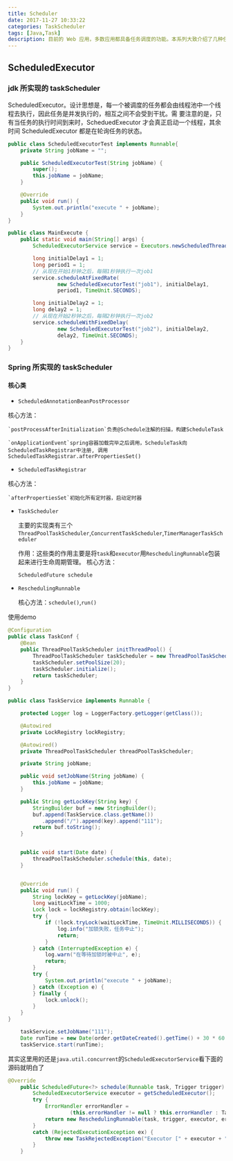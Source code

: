 ```yaml
---
title: Scheduler
date: 2017-11-27 10:33:22
categories: TaskScheduler
tags: [Java,Task]
description: 目前的 Web 应用，多数应用都具备任务调度的功能。本系列大致介绍了几种任务调度的 Java 实现方法，包括 Timer,Scheduler, Quartz 以及 JCron Tab，并对其优缺点进行比较
---
```


## ScheduledExecutor
### jdk 所实现的 taskScheduler
ScheduledExecutor。设计思想是，每一个被调度的任务都会由线程池中一个线程去执行，因此任务是并发执行的，相互之间不会受到干扰。需 要注意的是，只有当任务的执行时间到来时，ScheduedExecutor 才会真正启动一个线程，其余时间 ScheduledExecutor 都是在轮询任务的状态。

```java
public class ScheduledExecutorTest implements Runnable{
    private String jobName = "";

    public ScheduledExecutorTest(String jobName) {
        super();
        this.jobName = jobName;
    }

    @Override
    public void run() {
        System.out.println("execute " + jobName);
    }
}
```
```java
public class MainExecute {
    public static void main(String[] args) {
        ScheduledExecutorService service = Executors.newScheduledThreadPool(10);

        long initialDelay1 = 1;
        long period1 = 1;
        // 从现在开始1秒钟之后，每隔1秒钟执行一次job1
        service.scheduleAtFixedRate(
                new ScheduledExecutorTest("job1"), initialDelay1,
                period1, TimeUnit.SECONDS);

        long initialDelay2 = 1;
        long delay2 = 1;
        // 从现在开始2秒钟之后，每隔2秒钟执行一次job2
        service.scheduleWithFixedDelay(
                new ScheduledExecutorTest("job2"), initialDelay2,
                delay2, TimeUnit.SECONDS);
    }
}
```
### Spring 所实现的 taskScheduler
#### 核心类
* `ScheduledAnnotationBeanPostProcessor`

核心方法：

    `postProcessAfterInitialization`负责@Schedule注解的扫描，构建ScheduleTask

    `onApplicationEvent`spring容器加载完毕之后调用，ScheduleTask向ScheduledTaskRegistrar中注册, 调用ScheduledTaskRegistrar.afterPropertiesSet() 
* `ScheduledTaskRegistrar`

核心方法：

    `afterPropertiesSet`初始化所有定时器，启动定时器
* `TaskScheduler`

    主要的实现类有三个`ThreadPoolTaskScheduler`,`ConcurrentTaskScheduler`,`TimerManagerTaskScheduler` 

    作用：这些类的作用主要是将`task`和`executor`用`ReschedulingRunnable`包装起来进行生命周期管理。 
    核心方法：

    `ScheduledFuture schedule`
* `ReschedulingRunnable`

    核心方法：`schedule()`,`run()`

使用demo
```java
@Configuration
public class TaskConf {
    @Bean
    public ThreadPoolTaskScheduler initThreadPool() {
        ThreadPoolTaskScheduler taskScheduler = new ThreadPoolTaskScheduler();
        taskScheduler.setPoolSize(20);
        taskScheduler.initialize();
        return taskScheduler;
    }
}
```
```java
public class TaskService implements Runnable {

    protected Logger log = LoggerFactory.getLogger(getClass());

    @Autowired
    private LockRegistry lockRegistry;

    @Autowired()
    private ThreadPoolTaskScheduler threadPoolTaskScheduler;

    private String jobName;

    public void setJobName(String jobName) {
        this.jobName = jobName;
    }

    public String getLockKey(String key) {
        StringBuilder buf = new StringBuilder();
        buf.append(TaskService.class.getName())
           .append("/").append(key).append("111");
        return buf.toString();
    }


    public void start(Date date) {
        threadPoolTaskScheduler.schedule(this, date);
    }


    @Override
    public void run() {
        String lockKey = getLockKey(jobName);
        long waitLockTime = 1000;
        Lock lock = lockRegistry.obtain(lockKey);
        try {
            if (!lock.tryLock(waitLockTime, TimeUnit.MILLISECONDS)) {
                log.info("加锁失败，任务中止");
                return;
            }
        } catch (InterruptedException e) {
            log.warn("在等待加锁时被中止", e);
            return;
        }
        try {
            System.out.println("execute " + jobName);
        } catch (Exception e) {
        } finally {
            lock.unlock();
        }
    }
}
```
```java
    taskService.setJobName("111");
    Date runTime = new Date(order.getDateCreated().getTime() + 30 * 60 * 1000);
    taskService.start(runTime);
```
其实这里用的还是`java.util.concurrent`的`ScheduledExecutorService`看下面的源码就明白了
```java
@Override
	public ScheduledFuture<?> schedule(Runnable task, Trigger trigger) {
		ScheduledExecutorService executor = getScheduledExecutor();
		try {
			ErrorHandler errorHandler =
					(this.errorHandler != null ? this.errorHandler : TaskUtils.getDefaultErrorHandler(true));
			return new ReschedulingRunnable(task, trigger, executor, errorHandler).schedule();
		}
		catch (RejectedExecutionException ex) {
			throw new TaskRejectedException("Executor [" + executor + "] did not accept task: " + task, ex);
		}
	}
```
